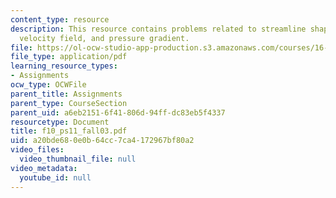 ```yaml
---
content_type: resource
description: This resource contains problems related to streamline shapes of the 2-D
  velocity field, and pressure gradient.
file: https://ol-ocw-studio-app-production.s3.amazonaws.com/courses/16-01-unified-engineering-i-ii-iii-iv-fall-2005-spring-2006/a20bde680e0b64cc7ca4172967bf80a2_f10_ps11_fall03.pdf
file_type: application/pdf
learning_resource_types:
- Assignments
ocw_type: OCWFile
parent_title: Assignments
parent_type: CourseSection
parent_uid: a6eb2151-6f41-806d-94ff-dc83eb5f4337
resourcetype: Document
title: f10_ps11_fall03.pdf
uid: a20bde68-0e0b-64cc-7ca4-172967bf80a2
video_files:
  video_thumbnail_file: null
video_metadata:
  youtube_id: null
---
```

